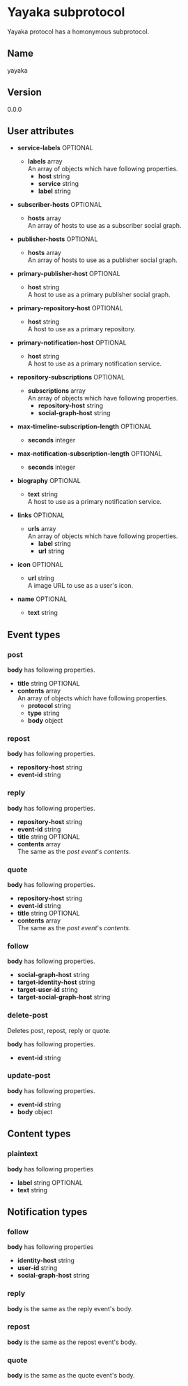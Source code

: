 # Yayaka subprotocol

Yayaka protocol has a homonymous subprotocol.


## Name

yayaka


## Version

0.0.0


## User attributes

- **service-labels** OPTIONAL
  - **labels** array  
    An array of objects which have following properties.
    - **host** string
    - **service** string
    - **label** string

- **subscriber-hosts** OPTIONAL
  - **hosts** array  
    An array of hosts to use as a subscriber social graph.

- **publisher-hosts** OPTIONAL
  - **hosts** array  
    An array of hosts to use as a publisher social graph.

- **primary-publisher-host** OPTIONAL
  - **host** string  
    A host to use as a primary publisher social graph.

- **primary-repository-host** OPTIONAL
  - **host** string  
    A host to use as a primary repository.

- **primary-notification-host** OPTIONAL
  - **host** string  
    A host to use as a primary notification service.

- **repository-subscriptions** OPTIONAL
  - **subscriptions** array  
    An array of objects which have following properties.
    - **repository-host** string
    - **social-graph-host** string

- **max-timeline-subscription-length** OPTIONAL
  - **seconds** integer

- **max-notification-subscription-length** OPTIONAL
  - **seconds** integer

- **biography** OPTIONAL
  - **text** string  
    A host to use as a primary notification service.

- **links** OPTIONAL
  - **urls** array  
    An array of objects which have following properties.
    - **label** string
    - **url** string

- **icon** OPTIONAL
  - **url** string  
    A image URL to use as a user's icon.

- **name** OPTIONAL
  - **text** string


## Event types

### post

**body** has following properties.
- **title** string OPTIONAL
- **contents** array  
  An array of objects which have following properties.
  - **protocol** string
  - **type** string
  - **body** object

### repost

**body** has following properties.
- **repository-host** string
- **event-id** string

### reply

**body** has following properties.
- **repository-host** string
- **event-id** string
- **title** string OPTIONAL
- **contents** array  
  The same as the *post event*'s *contents*.

### quote

**body** has following properties.
- **repository-host** string
- **event-id** string
- **title** string OPTIONAL
- **contents** array  
  The same as the *post event*'s *contents*.

### follow

**body** has following properties.
- **social-graph-host** string
- **target-identity-host** string
- **target-user-id** string
- **target-social-graph-host** string

### delete-post

Deletes post, repost, reply or quote.

**body** has following properties.
- **event-id** string

### update-post

**body** has following properties.
- **event-id** string
- **body** object


## Content types

### plaintext

**body** has following properties
- **label** string OPTIONAL
- **text** string


## Notification types

### follow

**body** has following properties
- **identity-host** string
- **user-id** string
- **social-graph-host** string

### reply

**body** is the same as the reply event's body.

### repost

**body** is the same as the repost event's body.

### quote

**body** is the same as the quote event's body.
